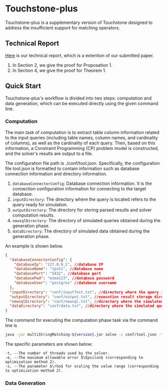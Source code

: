 # Touchstone-plus

Touchstone-plus is a supplementary version of Touchstone designed to address the insufficient support for matching operators.

## Technical Report

[Here](./technical-report.pdf) is our technical report, which is a extention of our submitted paper.
1. In Section 2, we give the proof for Proposation 1.
2. In Section 4, we give the proof for Theorem 1.

## Quick Start
 Touchstone-plus's workflow is divided into two steps: computation and data generation, which can be executed directly using the given command line.

### Computation
 The main task of computation is to extract table column information related to the input queries (including table names, column names, and cardinality of columns), as well as the cardinality of each query. Then, 
 based on this information, a Constraint Programming (CP) problem model is constructed, and the solver's results are output to a file.

 The configuration file path is ./conf/tool.json. Specifically, the configuration file tool.json is formatted to contain information such as database connection information and directory information.
1. `databaseConnectorConfig`: Database connection information. It is the connection configuration information for connecting to the target database.
2. `inputDirectory`: The directory where the query is located refers to the query ready for simulation.
3. `outputDirectory`: The directory for storing parsed results and solver computation results.
4. `newsqlDirectory`: The directory of simulated queries obtained during the generation phase.
5. `dataDirectory`: The directory of simulated data obtained during the generation phase.

An example is shown below.
```json lines
{
  "databaseConnectorConfig": {
    "databaseIp": "127.0.0.1", //database IP
    "databaseName": "tpch1", //database name
    "databasePort": "5432", //database port
    "databasePwd": "mima123", //database password
    "databaseUser": "postgres" //database username
  },
  "inputDirectory": "conf/inputTest.txt", //directory where the query is located
  "outputDirectory": "conf/output.txt", //execution result storage directory
  "newsqlDirectory": "conf/newsql.txt", //directory where the simulated query is located
  "dataDirectory": "conf/data.txt", //directory where the simulated query is located
}
```

The command for executing the computation phase task via the command line is
```bash
java -jar multiStringMatching-${version}.jar solve -c conf/tool.json -t ${thred number} -e ${comoutation error allowed} -s ${scale error}
```

The specific parameters are shown below:
```shell
-t, --The number of threads used by the solver.
-e, --The maximum allowable error $\Epsilon$ (corresponding to optimization method 2).
-s, --The parameter $\rho$ for scaling the value range (corresponding to optimization method 2).
```
### Data Generation
